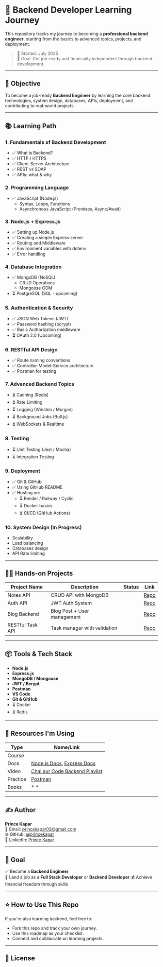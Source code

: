 # 🚀 Backend Developer Learning Journey

This repository tracks my journey to becoming a **professional backend engineer**, starting from the basics to advanced topics, projects, and deployment.

> 📅 Started: July 2025  
> 📍 Goal: Get job-ready and financially independent through backend development.

---

## 🎯 Objective

To become a job-ready **Backend Engineer** by learning the core backend technologies, system design, databases, APIs, deployment, and contributing to real-world projects.

---

## 📚 Learning Path

### 1. **Fundamentals of Backend Development**
- ✅ What is Backend?
- ✅ HTTP / HTTPS
- ✅ Client-Server Architecture
- ✅ REST vs SOAP
- ✅ APIs: what & why

### 2. **Programming Language**
- ✅ JavaScript (Node.js)
  - Syntax, Loops, Functions
  - Asynchronous JavaScript (Promises, Async/Await)

### 3. **Node.js + Express.js**
- ✅ Setting up Node.js
- ✅ Creating a simple Express server
- ✅ Routing and Middleware
- ✅ Environment variables with dotenv
- ✅ Error handling

### 4. **Database Integration**
- ✅ MongoDB (NoSQL)
  - CRUD Operations
  - Mongoose ODM
- ⏳ PostgreSQL (SQL - upcoming)

### 5. **Authentication & Security**
- ✅ JSON Web Tokens (JWT)
- ✅ Password hashing (bcrypt)
- ✅ Basic Authorization middleware
- ⏳ OAuth 2.0 (Upcoming)

### 6. **RESTful API Design**
- ✅ Route naming conventions
- ✅ Controller-Model-Service architecture
- ✅ Postman for testing

### 7. **Advanced Backend Topics**
- ⏳ Caching (Redis)
- ⏳ Rate Limiting
- ⏳ Logging (Winston / Morgan)
- ⏳ Background Jobs (Bull.js)
- ⏳ WebSockets & Realtime

### 8. **Testing**
- ⏳ Unit Testing (Jest / Mocha)
- ⏳ Integration Testing

### 9. **Deployment**
- ✅ Git & GitHub
- ✅ Using GitHub README
- ✅ Hosting on:
  - ⏳ Render / Railway / Cyclic
  - ⏳ Docker basics
  - ⏳ CI/CD (GitHub Actions)

### 10. **System Design (In Progress)**
- Scalability
- Load balancing
- Databases design
- API Rate limiting

---

## 🧑‍💻 Hands-on Projects

| Project Name      | Description                      | Status  | Link            |
|-------------------|----------------------------------|---------|-----------------|
| Notes API         | CRUD API with MongoDB            |         | [Repo](#)       |
| Auth API          | JWT Auth System                  |         | [Repo](#)       |
| Blog Backend      | Blog Post + User management      |         | [Repo](#)       |
| RESTful Task API  | Task manager with validation     |         | [Repo](#)       |

---

## 📦 Tools & Tech Stack

- **Node.js**
- **Express.js**
- **MongoDB / Mongoose**
- **JWT / Bcrypt**
- **Postman**
- **VS Code**
- **Git & GitHub**
- ⏳ Docker 
- ⏳ Redis 

---

## 🧠 Resources I'm Using

| Type         | Name/Link                                                                 |
|--------------|---------------------------------------------------------------------------|
| Course       |                                                                           |
| Docs         | [Node.js Docs](https://nodejs.org/docs), [Express Docs](https://expressjs.com/) |
| Video        | [Chai aur Code Backend Playlist](https://www.youtube.com/@CodeWithHarry)  |
| Practice     | [Postman](https://www.postman.com/)                                       |
| Books        | *             *                                                           |

---

## ✍️ Author

**Prince Kapar**  
📧 Email: princekapar02@gmail.com  
🌐 GitHub: [@princekapar](https://github.com/princekapar)  
🔗 LinkedIn: [Prince Kapar](linkedin.com/in/prince-kapar)

---

## 💼 Goal

✅ Become a **Backend Engineer**  
🎯 Land a job as a **Full Stack Developer** or **Backend Developer**
💰 Achieve financial freedom through skills

---

## ⭐️ How to Use This Repo

If you're also learning backend, feel free to:
- Fork this repo and track your own journey.
- Use this roadmap as your checklist.
- Connect and collaborate on learning projects.

---

## 📄 License


